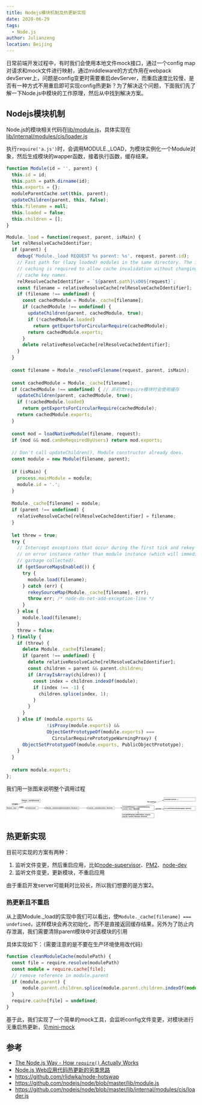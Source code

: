 ```yaml
---
title: Nodejs模块机制及热更新实现
date: 2020-06-29
tags: 
  - Node.js
author: Julianzeng
location: Beijing  
---
```


日常前端开发过程中，有时我们会使用本地文件mock接口，通过一个config map对请求和mock文件进行映射，通过middleware的方式作用在webpack devServer上，问题是config变更时需要重启devServer，而重启速度比较慢，是否有一种方式不用重启即可实现config热更新？为了解决这个问题，下面我们先了解一下Node.js中模块的工作原理，然后从中找到解决方案。

## Nodejs模块机制

Node.js的模块相关代码在[lib/module.js](https://github.com/nodejs/node/blob/master/lib/module.js)，具体实现在[lib/internal/modules/cjs/loader.js](https://github.com/nodejs/node/blob/master/lib/internal/modules/cjs/loader.js)

执行`require('a.js')`时，会调用MODULE._LOAD，为模块实例化一个Module对象，然后生成模块的wapper函数，接着执行函数，缓存结果。

```js
function Module(id = '', parent) {
  this.id = id;
  this.path = path.dirname(id);
  this.exports = {};
  moduleParentCache.set(this, parent);
  updateChildren(parent, this, false);
  this.filename = null;
  this.loaded = false;
  this.children = [];
}
```

```js
Module._load = function(request, parent, isMain) {
  let relResolveCacheIdentifier;
  if (parent) {
    debug('Module._load REQUEST %s parent: %s', request, parent.id);
    // Fast path for (lazy loaded) modules in the same directory. The indirect
    // caching is required to allow cache invalidation without changing the old
    // cache key names.
    relResolveCacheIdentifier = `${parent.path}\x00${request}`;
    const filename = relativeResolveCache[relResolveCacheIdentifier];
    if (filename !== undefined) {
      const cachedModule = Module._cache[filename];
      if (cachedModule !== undefined) {
        updateChildren(parent, cachedModule, true);
        if (!cachedModule.loaded)
          return getExportsForCircularRequire(cachedModule);
        return cachedModule.exports;
      }
      delete relativeResolveCache[relResolveCacheIdentifier];
    }
  }

  const filename = Module._resolveFilename(request, parent, isMain);

  const cachedModule = Module._cache[filename];
  if (cachedModule !== undefined) { // 非初次require模块时会使用缓存
    updateChildren(parent, cachedModule, true);
    if (!cachedModule.loaded)
      return getExportsForCircularRequire(cachedModule);
    return cachedModule.exports;
  }

  const mod = loadNativeModule(filename, request);
  if (mod && mod.canBeRequiredByUsers) return mod.exports;

  // Don't call updateChildren(), Module constructor already does.
  const module = new Module(filename, parent);

  if (isMain) {
    process.mainModule = module;
    module.id = '.';
  }

  Module._cache[filename] = module;
  if (parent !== undefined) {
    relativeResolveCache[relResolveCacheIdentifier] = filename;
  }

  let threw = true;
  try {
    // Intercept exceptions that occur during the first tick and rekey them
    // on error instance rather than module instance (which will immediately be
    // garbage collected).
    if (getSourceMapsEnabled()) {
      try {
        module.load(filename);
      } catch (err) {
        rekeySourceMap(Module._cache[filename], err);
        throw err; /* node-do-not-add-exception-line */
      }
    } else {
      module.load(filename);
    }
    threw = false;
  } finally {
    if (threw) {
      delete Module._cache[filename];
      if (parent !== undefined) {
        delete relativeResolveCache[relResolveCacheIdentifier];
        const children = parent && parent.children;
        if (ArrayIsArray(children)) {
          const index = children.indexOf(module);
          if (index !== -1) {
            children.splice(index, 1);
          }
        }
      }
    } else if (module.exports &&
               !isProxy(module.exports) &&
               ObjectGetPrototypeOf(module.exports) ===
                 CircularRequirePrototypeWarningProxy) {
      ObjectSetPrototypeOf(module.exports, PublicObjectPrototype);
    }
  }

  return module.exports;
};

```

我们用一张图来说明整个调用过程

![](../images/nodejs-module-load.png)

## 热更新实现

目前可实现的方案有两种：

1. 监听文件变更，然后重启应用，比如[node-supervisor](https://github.com/petruisfan/node-supervisor)、[PM2](https://github.com/Unitech/PM2)、[node-dev](https://github.com/fgnass/node-dev)
2. 监听文件变更，更新模块，不重启应用

由于重启开发server可能耗时比较长，所以我们想要的是方案2。

### 热更新且不重启

从上面Module._load的实现中我们可以看出，使`Module._cache[filename] === undefined`，这样模块会再次初始化，而不是直接返回缓存结果，另外为了防止内存泄漏，我们需要清除parent模块中对该模块的引用

具体实现如下：（需要注意的是不要在生产环境使用改代码）
```ts
function cleanModuleCache(modulePath) {
  const file = require.resolve(modulePath)
  const module = require.cache[file];
  // remove reference in module.parent
  if (module.parent) {
      module.parent.children.splice(module.parent.children.indexOf(module), 1);
  }
  require.cache[file] = undefined;
}

```

基于此，我们实现了一个简单的mock工具，会监听config文件变更，对模块进行无重启热更新，见[mini-mock](https://github.com/zenghj/mini-mock)

## 参考

* [The Node.js Way - How `require()` Actually Works](http://fredkschott.com/post/2014/06/require-and-the-module-system/)
* [Node.js Web应用代码热更新的另类思路](https://fex.baidu.com/blog/2015/05/nodejs-hot-swapping/)
* https://github.com/rlidwka/node-hotswap
* https://github.com/nodejs/node/blob/master/lib/module.js
* https://github.com/nodejs/node/blob/master/lib/internal/modules/cjs/loader.js
